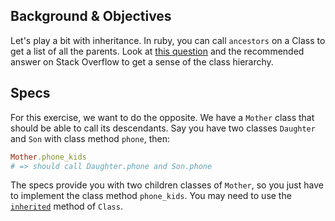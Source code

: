 ## Background & Objectives

Let's play a bit with inheritance. In ruby, you can call `ancestors` on a Class to
get a list of all the parents. Look at [this question](http://stackoverflow.com/questions/19045195/understanding-ruby-class-and-ancestors-methods) and the recommended answer on
Stack Overflow to get a sense of the class hierarchy.

## Specs

For this exercise, we want to do the opposite. We have a `Mother` class that should be able to call
its descendants. Say you have two classes `Daughter` and `Son` with class method `phone`, then:

```ruby
Mother.phone_kids
# => should call Daughter.phone and Son.phone
```

The specs provide you with two children classes of `Mother`, so you just have to implement
the class method `phone_kids`. You may need to use the [`inherited`](http://www.ruby-doc.org/core-2.5.3/Class.html#method-i-inherited) method of `Class`.
